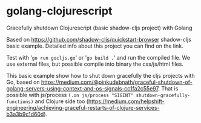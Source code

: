 # golang-clojurescript
Gracefully shutdown Clojurescript (basic shadow-cljs project) with Golang

Based on https://github.com/shadow-cljs/quickstart-browser shadow-cljs basic example. Detailed info about this project you can find on the link.

Test with  '`go run gocljs.go`' or '`go build .`' and run the compiled file. We use external files, but possible compile into binary the css/js/html files. 

This basic example show how to shut down gracefully the cljs projects with Go, based on https://medium.com/@pinkudebnath/graceful-shutdown-of-golang-servers-using-context-and-os-signals-cc1fa2c55e97. That is possible with js/process `(.on js/process "SIGINT" shutdown-gracefully-functions)` and Clojure side too (https://medium.com/helpshift-engineering/achieving-graceful-restarts-of-clojure-services-b3a3b9c1d60d).

